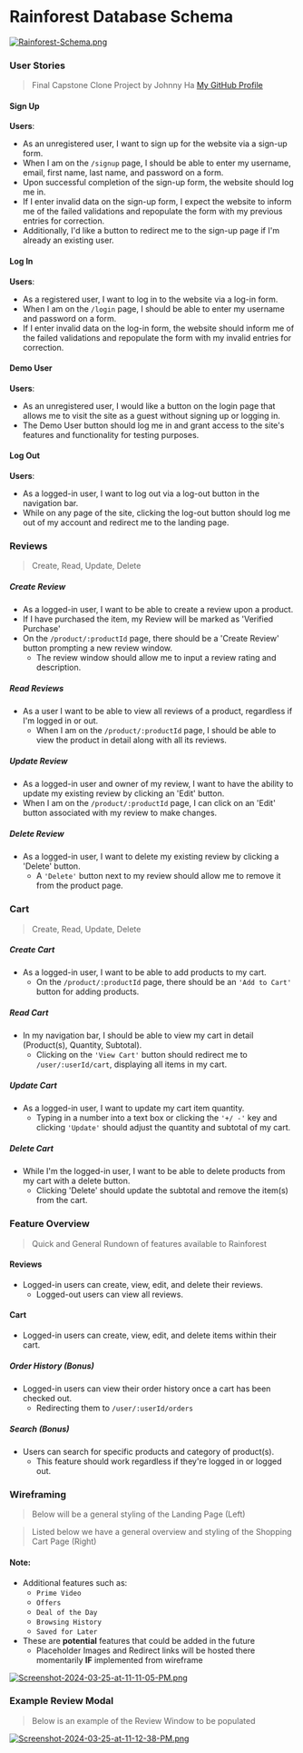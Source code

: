 # Rainforest Database Schema
[![Rainforest-Schema.png](https://i.postimg.cc/ZKyG9Fb6/Rainforest-Schema.png)](https://postimg.cc/3dYSVGDw)

### User Stories
> Final Capstone Clone Project by Johnny Ha
[My GitHub Profile](https://github.com/JohnnyHa1017)

#### Sign Up
**Users**:
- As an unregistered user, I want to sign up for the website via a sign-up form.
- When I am on the `/signup` page, I should be able to enter my username, email, first name, last name, and password on a form.
- Upon successful completion of the sign-up form, the website should log me in.
- If I enter invalid data on the sign-up form, I expect the website to inform me of the failed validations and repopulate the form with my previous entries for correction.
- Additionally, I'd like a button to redirect me to the sign-up page if I'm already an existing user.

#### Log In
**Users**:
- As a registered user, I want to log in to the website via a log-in form.
- When I am on the `/login` page, I should be able to enter my username and password on a form.
- If I enter invalid data on the log-in form, the website should inform me of the failed validations and repopulate the form with my invalid entries for correction.

#### Demo User
**Users**:
- As an unregistered user, I would like a button on the login page that allows me to visit the site as a guest without signing up or logging in.
- The Demo User button should log me in and grant access to the site's features and functionality for testing purposes.

#### Log Out
**Users**:
- As a logged-in user, I want to log out via a log-out button in the navigation bar.
- While on any page of the site, clicking the log-out button should log me out of my account and redirect me to the landing page.

### Reviews
> Create, Read, Update, Delete

##### Create Review
- As a logged-in user, I want to be able to create a review upon a product.
- If I have purchased the item, my Review will be marked as 'Verified Purchase'
- On the `/product/:productId` page, there should be a 'Create Review' button prompting a new review window.
    - The review window should allow me to input a review rating and description.

##### Read Reviews
- As a user I want to be able to view all reviews of a product, regardless if I'm logged in or out.
    - When I am on the `/product/:productId` page, I should be able to view the product in detail along with all its reviews.

##### Update Review
- As a logged-in user and owner of my review, I want to have the ability to update my existing review by clicking an 'Edit' button.
- When I am on the `/product/:productId` page, I can click on an 'Edit' button associated with my review to make changes.

##### Delete Review
- As a logged-in user, I want to delete my existing review by clicking a 'Delete' button.
    - A `'Delete'` button next to my review should allow me to remove it from the product page.

### Cart
> Create, Read, Update, Delete

##### Create Cart
- As a logged-in user, I want to be able to add products to my cart.
    - On the `/product/:productId` page, there should be an `'Add to Cart'` button for adding products.

##### Read Cart
- In my navigation bar, I should be able to view my cart in detail (Product(s), Quantity, Subtotal).
    - Clicking on the `'View Cart'` button should redirect me to `/user/:userId/cart`, displaying all items in my cart.

##### Update Cart
- As a logged-in user, I want to update my cart item quantity.
    - Typing in a number into a text box or clicking the `'+/ -'` key and clicking `'Update'` should adjust the quantity and subtotal of my cart.

##### Delete Cart
- While I'm the logged-in user, I want to be able to delete products from my cart with a delete button.
    - Clicking 'Delete' should update the subtotal and remove the item(s) from the cart.

### Feature Overview
> Quick and General Rundown of features available to Rainforest

#### Reviews
  - Logged-in users can create, view, edit, and delete their reviews.
    - Logged-out users can view all reviews.

#### Cart
  - Logged-in users can create, view, edit, and delete items within their cart.

##### Order History (Bonus)
  - Logged-in users can view their order history once a cart has been checked out.
    - Redirecting them to `/user/:userId/orders`

##### Search (Bonus)
  - Users can search for specific products and category of product(s).
    - This feature should work regardless if they're logged in or logged out.

### Wireframing
> Below will be a general styling of the Landing Page (Left)

> Listed below we have a general overview and styling of the Shopping Cart Page (Right)

#### Note:
- Additional features such as:
    - `Prime Video`
    - `Offers`
    - `Deal of the Day`
    - `Browsing History`
    - `Saved for Later`
- These are __potential__ features that could be added in the future
    - Placeholder Images and Redirect links will be hosted there momentarily __IF__ implemented from wireframe

[![Screenshot-2024-03-25-at-11-11-05-PM.png](https://i.postimg.cc/t4tnjMcT/Screenshot-2024-03-25-at-11-11-05-PM.png)](https://postimg.cc/hXvt8pcW)

### Example Review Modal
> Below is an example of the Review Window to be populated

[![Screenshot-2024-03-25-at-11-12-38-PM.png](https://i.postimg.cc/JzWHSLPv/Screenshot-2024-03-25-at-11-12-38-PM.png)](https://postimg.cc/RNX0njrL)

